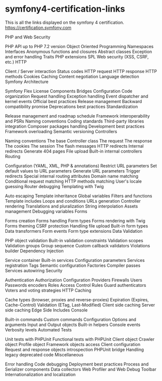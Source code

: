 # symfony4-certification-links
This is all the links displayed on the symfony 4 certification. https://certification.symfony.com

PHP and Web Security

PHP API up to PHP 7.2 version
Object Oriented Programming
Namespaces
Interfaces
Anonymous functions and closures
Abstract classes
Exception and error handling
Traits
PHP extensions
SPL
Web security (XSS, CSRF, etc.)
HTTP

Client / Server interaction
Status codes
HTTP request
HTTP response
HTTP methods
Cookies
Caching
Content negotiation
Language detection
Symfony Architecture

Symfony Flex
License
Components
Bridges
Configuration
Code organization
Request handling
Exception handling
Event dispatcher and kernel events
Official best practices
Release management
Backward compatibility promise
Deprecations best practices
Standardization

Release management and roadmap schedule
Framework interoperability and PSRs
Naming conventions
Coding standards
Third-party libraries integration
Composer packages handling
Development best practices
Framework overloading
Semantic versioning
Controllers

Naming conventions
The base Controller class
The request
The response
The cookies
The session
The flash messages
HTTP redirects
Internal redirects
Generate 404 pages
File upload
Built-in internal controllers
Routing

Configuration (YAML, XML, PHP & annotations)
Restrict URL parameters
Set default values to URL parameters
Generate URL parameters
Trigger redirects
Special internal routing attributes
Domain name matching
Conditional request matching
HTTP methods matching
User's locale guessing
Router debugging
Templating with Twig

Auto escaping
Template inheritance
Global variables
Filters and functions
Template includes
Loops and conditions
URLs generation
Controller rendering
Translations and pluralization
String interpolation
Assets management
Debugging variables
Forms

Forms creation
Forms handling
Form types
Forms rendering with Twig
Forms theming
CSRF protection
Handling file upload
Built-in form types
Data transformers
Form events
Form type extensions
Data Validation

PHP object validation
Built-in validation constraints
Validation scopes
Validation groups
Group sequence
Custom callback validators
Violations builder
Dependency Injection

Service container
Built-in services
Configuration parameters
Services registration
Tags
Semantic configuration
Factories
Compiler passes
Services autowiring
Security

Authentication
Authorization
Configuration
Providers
Firewalls
Users
Passwords encoders
Roles
Access Control Rules
Guard authenticators
Voters and voting strategies
HTTP Caching

Cache types (browser, proxies and reverse-proxies)
Expiration (Expires, Cache-Control)
Validation (ETag, Last-Modified)
Client side caching
Server side caching
Edge Side Includes
Console

Built-in commands
Custom commands
Configuration
Options and arguments
Input and Output objects
Built-in helpers
Console events
Verbosity levels
Automated Tests

Unit tests with PHPUnit
Functional tests with PHPUnit
Client object
Crawler object
Profile object
Framework objects access
Client configuration
Request and response objects introspection
PHPUnit bridge
Handling legacy deprecated code
Miscellaneous

Error handling
Code debugging
Deployment best practices
Process and Serializer components
Data collectors
Web Profiler and Web Debug Toolbar
Internationalization and localization
